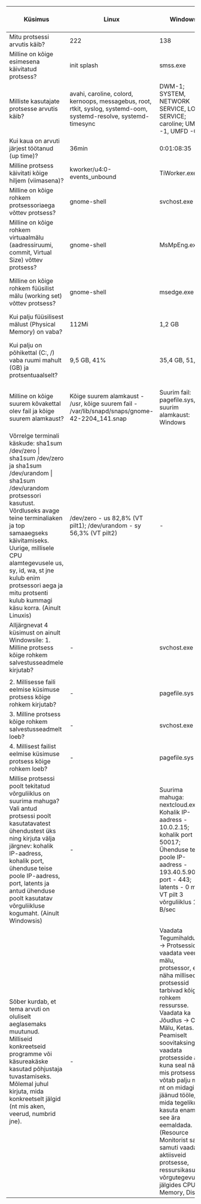 | Küsimus                                                                                                                                                                                                                                                                                                                                                            | Linux                                                                                                              | Windows                                                                                                                                                                                                                                                                                                                                                                                                                                                                                 | Linuxis kasutatud käsklus                                                                                            | Windowsis kasutatud tööriist                                                     |
|--------------------------------------------------------------------------------------------------------------------------------------------------------------------------------------------------------------------------------------------------------------------------------------------------------------------------------------------------------------------|--------------------------------------------------------------------------------------------------------------------|-----------------------------------------------------------------------------------------------------------------------------------------------------------------------------------------------------------------------------------------------------------------------------------------------------------------------------------------------------------------------------------------------------------------------------------------------------------------------------------------|----------------------------------------------------------------------------------------------------------------------|----------------------------------------------------------------------------------|
| Mitu protsessi arvutis käib?                                                                                                                                                                                                                                                                                                                                       | 222                                                                                                                | 138                                                                                                                                                                                                                                                                                                                                                                                                                                                                                     | ps -aux \| wc -l                                                                                                      | Tegumihaldur -> Jõudlus                                                          |
| Milline on kõige esimesena käivitatud protsess?                                                                                                                                                                                                                                                                                                                    | init splash                                                                                                        | smss.exe                                                                                                                                                                                                                                                                                                                                                                                                                                                                                | ps -axo pid,cmd,comm,etime                                                                                           | Process Explorer -> Start Time                                                   |
| Milliste kasutajate protsesse arvutis käib?                                                                                                                                                                                                                                                                                                                        | avahi, caroline, colord, kernoops, messagebus, root, rtkit, syslog, systemd-oom, systemd-resolve, systemd-timesync | DWM-1; SYSTEM, NETWORK SERVICE, LOCAL SERVICE; caroline; UMFD -1, UMFD -0                                                                                                                                                                                                                                                                                                                                                                                                               | ps -eo user \| sort --unique                                                                                          | Process Explorer -> User Name                                                    |
| Kui kaua on arvuti järjest töötanud (up time)?                                                                                                                                                                                                                                                                                                                     | 36min                                                                                                              | 0:01:08:35                                                                                                                                                                                                                                                                                                                                                                                                                                                                              | top, või uptime                                                                                                      | Tegumihaldur - Jõudlus                                                           |
| Milline protsess käivitati kõige hiljem (viimasena)?                                                                                                                                                                                                                                                                                                               | kworker/u4:0-events_unbound                                                                                        | TiWorker.exe                                                                                                                                                                                                                                                                                                                                                                                                                                                                            | ps -ef                                                                                                               | Process Explorer -> Start Time                                                   |
| Milline on kõige rohkem protsessoriaega võttev protsess?                                                                                                                                                                                                                                                                                                           | gnome-shell                                                                                                        | svchost.exe                                                                                                                                                                                                                                                                                                                                                                                                                                                                             | top -> %CPU (VÕI htop -> F6 -> CPU%)                                                                                 | Process Explorer -> CPU Time                                                     |
| Milline on kõige rohkem virtuaalmälu (aadressiruumi, commit, Virtual Size) võttev protsess?                                                                                                                                                                                                                                                                        | gnome-shell                                                                                                        | MsMpEng.exe                                                                                                                                                                                                                                                                                                                                                                                                                                                                             | ps -eo pid,comm,vsize --sort=vsize (VÕI top->VIRT), (VÕI htop -> F6 -> VIRT)                                         | Tegumihaldur -> Üksikasjad -> Hõivatud osa suurus                                |
| Milline on kõige rohkem füüsilist mälu (working set) võttev protsess?                                                                                                                                                                                                                                                                                              | gnome-shell                                                                                                        | msedge.exe                                                                                                                                                                                                                                                                                                                                                                                                                                                                              | ps -eo pid,comm,rss --sort=-rss  VÕI top->%MEM (VÕI htop -> F6 -> MEM%)                                              | Process Explorer -> Working Set                                                  |
| Kui palju füüsilisest mälust (Physical Memory) on vaba?                                                                                                                                                                                                                                                                                                            | 112Mi                                                                                                              | 1,2 GB                                                                                                                                                                                                                                                                                                                                                                                                                                                                                  | free -h                                                                                                              | Tegumihaldur -> Jõudlus (->Mälu)                                                 |
| Kui palju on põhikettal (C:, /) vaba ruumi mahult (GB) ja protsentuaalselt?                                                                                                                                                                                                                                                                                        | 9,5 GB, 41%                                                                                                        | 35,4 GB, 51,1%                                                                                                                                                                                                                                                                                                                                                                                                                                                                          | df -h                                                                                                                | WinDirStat -> Näita vabat mahtu või Kettahaldus ->(C:) -> Vaba ruum, ja vaba     |
| Milline on kõige suurem kõvakettal olev fail ja kõige suurem alamkaust?                                                                                                                                                                                                                                                                                            | Kõige suurem alamkaust - /usr, kõige suurem fail -  /var/lib/snapd/snaps/gnome-42-2204_141.snap                    | Suurim fail: pagefile.sys, suurim alamkaust: Windows                                                                                                                                                                                                                                                                                                                                                                                                                                    | kõige suurem kaust: sudo du -s /*;   kõige suurem fail: sudo find / -type f -exec du -h {} + \| sort -rh \| head -n 10 | WindDirStat -> Failid, Alamkataloogid                                            |
| Võrrelge terminali käskude: sha1sum /dev/zero \| sha1sum /dev/zero ja sha1sum /dev/urandom \| sha1sum /dev/urandom protsessori kasutust. Võrdluseks avage teine terminaliaken ja top samaaegseks käivitamiseks. Uurige, millisele CPU alamtegevusele us, sy, id, wa, st jne kulub enim protsessori aega ja mitu protsenti kulub kummagi käsu korra. (Ainult Linuxis) | /dev/zero - us 82,8% (VT pilt1); /dev/urandom - sy 56,3% (VT pilt2)                                                | -                                                                                                                                                                                                                                                                                                                                                                                                                                                                                       | sha1sum /dev/zero \| sha1sum /dev/zero , sha1sum /dev/urandom \| sha1sum /dev/urandom, topp                            | -                                                                                |
| Alljärgnevat 4 küsimust on ainult Windowsile:    1. Milline protsess kõige rohkem salvestusseadmele kirjutab?                                                                                                                                                                                                                                                      | -                                                                                                                  | svchost.exe                                                                                                                                                                                                                                                                                                                                                                                                                                                                             | -                                                                                                                    | Resource Monitor -> Disk                                                         |
|                                                                                                                                                                                                                                                                                                                                                                    |                                                                                                                    |                                                                                                                                                                                                                                                                                                                                                                                                                                                                                         |                                                                                                                      |                                                                                  |
| 2. Millisesse faili eelmise küsimuse protsess kõige rohkem kirjutab?                                                                                                                                                                                                                                                                                               | -                                                                                                                  | pagefile.sys                                                                                                                                                                                                                                                                                                                                                                                                                                                                            | -                                                                                                                    | Resource Monitor -> Disk                                                         |
| 3. Milline protsess kõige rohkem salvestusseadmelt loeb?                                                                                                                                                                                                                                                                                                           | -                                                                                                                  | svchost.exe                                                                                                                                                                                                                                                                                                                                                                                                                                                                             | -                                                                                                                    | Resource Monitor -> Disk                                                         |
| 4. Millisest failist eelmise küsimuse protsess kõige rohkem loeb?                                                                                                                                                                                                                                                                                                  | -                                                                                                                  | pagefile.sys                                                                                                                                                                                                                                                                                                                                                                                                                                                                            | -                                                                                                                    | Resource Monitor -> Disk                                                         |
| Millise protsessi poolt tekitatud võrguliiklus on suurima mahuga? Vali antud protsessi poolt kasutatavatest ühendustest üks ning kirjuta välja järgnev: kohalik IP-aadress, kohalik port, ühenduse teise poole IP-aadress, port, latents ja antud ühenduse poolt kasutatav võrguliikluse kogumaht. (Ainult Windowsis)                                              | -                                                                                                                  | Suurima mahuga: nextcloud.exe; Kohalik IP-aadress - 10.0.2.15; kohalik port - 50017; Ühenduse teise poole IP-aadress - 193.40.5.90; port - 443; latents - 0 m/s; VT pilt 3 võrguliiklus 138 B/sec                                                                                                                                                                                                                                                                                       | -                                                                                                                    | -                                                                                |
| Sõber kurdab, et tema arvuti on oluliselt aeglasemaks muutunud. Milliseid konkreetseid programme või käsureakäske kasutad põhjustaja tuvastamiseks. Mõlemal juhul kirjuta, mida konkreetselt jälgid (nt mis aken, veerud, numbrid jne).                                                                                                                            | -                                                                                                                  | Vaadata Tegumihalduris -> Protsessid, vaadata veerge mälu, protsessor, et näha millised protsessid tarbivad kõige rohkem ressursse. Vaadata ka Jõudlus -> CPU, Mälu, Ketas. Peamiselt soovitaksingi vaadata protsesside alla, kuna seal näeb, mis protsess võtab palju mälu, nt on midagi jäänud tööle, mida tegelikult ei kasuta enam ja see ära eemaldada. (Resource Monitorist saab samuti vaadata aktiisveid protsesse, ressursikasutust, võrgutegevust jälgides CPU, Memory, Disk) | -                                                                                                                    | Tegumihaldur -> Protsessid; Tegumihaldur -> Jõudlus; Resource Monitor(Disk, CPU) |
